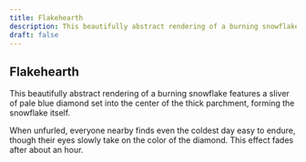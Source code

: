 ```yaml
---
title: Flakehearth
description: This beautifully abstract rendering of a burning snowflake features a sliver of pale blue diamond set into the center of the thick parchment, forming the snowflake itself....
draft: false
---
```


## Flakehearth

This beautifully abstract rendering of a burning snowflake features a sliver of pale blue diamond set into the center of the thick parchment, forming the snowflake itself.

When unfurled, everyone nearby finds even the coldest day easy to endure, though their eyes slowly take on the color of the diamond. This effect fades after about an hour.
